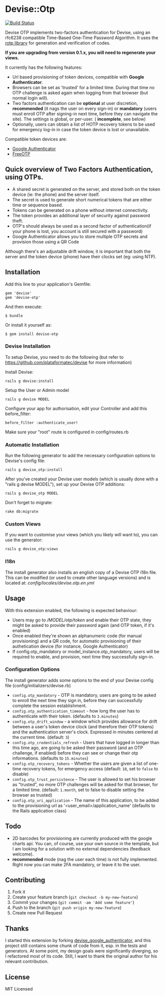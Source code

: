 # Devise::Otp
[![Build Status](https://travis-ci.org/wmlele/devise-otp.png?branch=master)](https://travis-ci.org/wmlele/devise-otp)

Devise OTP implements two-factors authentication for Devise, using an rfc6238 compatible Time-Based One-Time Password Algorithm.
It uses the [rotp library](https://github.com/mdp/rotp) for generation and verification of codes.

**If you are upgrading from version 0.1.x, you will need to regenerate your views.**

It currently has the following features:

* Url based provisioning of token devices, compatible with **Google Authenticator**.
* Browsers can be set as 'trusted' for a limited time. During that time no OTP challenge is asked again when logging from that browser (but normal login will).
* Two factors authentication can be **optional** at user discretion, **recommended** (it nags the user on every sign-in) or **mandatory** (users must enroll OTP after signing-in next time, before they can navigate the site). The settings is global, or per-user. ( **incomplete**, see below)
* Optionally, users can obtain a list of HOTP recovery tokens to be used for emergency log-in in case the token device is lost or unavailable.

Compatible token devices are:

* [Google Authenticator](https://code.google.com/p/google-authenticator/)
* [FreeOTP](https://fedorahosted.org/freeotp/)

## Quick overview of Two Factors Authentication, using OTPs.

* A shared secret is generated on the server, and stored both on the token device (ie: the phone) and the server itself.
* The secret is used to generate short numerical tokens that are either time or sequence based.
* Tokens can be generated on a phone without internet connectivity.
* The token provides an additional layer of security against password theft.
* OTP's should always be used as a second factor of authentication(if your phone is lost, you account is still secured with a password)
* Google Authenticator allows you to store multiple OTP secrets and provision those using a QR Code

Although there's an adjustable drift window, it is important that both the server and the token device (phone) have their clocks set (eg: using NTP).


## Installation

Add this line to your application's Gemfile:

    gem 'devise'
    gem 'devise-otp'

And then execute:

    $ bundle

Or install it yourself as:

    $ gem install devise-otp


### Devise Installation

To setup Devise, you need to do the following (but refer to https://github.com/plataformatec/devise for more information)

Install Devise:

    rails g devise:install

Setup the User or Admin model

    rails g devise MODEL

Configure your app for authorisation, edit your Controller and add this before_filter:

    before_filter :authenticate_user!

Make sure your "root" route is configured in config/routes.rb

### Automatic Installation

Run the following generator to add the necessary configuration options to Devise's config file:

    rails g devise_otp:install

After you've created your Devise user models (which is usually done with a "rails g devise MODEL"), set up your Devise OTP additions:

    rails g devise_otp MODEL

Don't forget to migrate:

    rake db:migrate

### Custom Views

If you want to customise your views (which you likely will want to), you can use the generator:

    rails g devise_otp:views

### I18n

The install generator also installs an english copy of a Devise OTP i18n file. This can be modified (or used to create other language versions) and is located at: _config/locales/devise.otp.en.yml_


## Usage

With this extension enabled, the following is expected behaviour:

* Users may go to _/MODEL/otp/token_ and enable their OTP state, they might be asked to provide their password again (and OTP token, if it's enabled)
* Once enabled they're shown an alphanumeric code (for manual provisioning) and a QR code, for automatic provisioning of their authetication device (for instance, Google Authenticator)
* If config.otp_mandatory or model_instance.otp_mandatory, users will be required to enable, and provision, next time they successfully sign-in.


### Configuration Options

The install generator adds some options to the end of your Devise config file (config/initializers/devise.rb)

* `config.otp_mandatory` - OTP is mandatory, users are going to be asked to enroll the next time they sign in, before they can successfully complete the session establishment.
* `config.otp_authentication_timeout` - how long the user has to authenticate with their token. (defaults to `3.minutes`)
* `config.otp_drift_window` - a window which provides allowance for drift between a user's token device clock (and therefore their OTP tokens) and the authentication server's clock. Expressed in minutes centered at the current time. (default: `3`)
* `config.otp_credentials_refresh` - Users that have logged in longer than this time ago, are going to be asked their password (and an OTP challenge, if enabled) before they can see or change their otp informations. (defaults to `15.minutes`)
* `config.otp_recovery_tokens` - Whether the users are given a list of one-time recovery tokens, for emergency access (default: `10`, set to `false` to disable)
* `config.otp_trust_persistence` - The user is allowed to set his browser as "trusted", no more OTP challenges will be asked for that browser, for a limited time. (default: `1.month`, set to false to disable setting the browser as trusted)
* `config.otp_uri_application` - The name of this application, to be added to the provisioning url as '<user_email>/application_name' (defaults to the Rails application class)

## Todo

* 2D barcodes for provisioning are currently produced with the google charts api. You can, of course, use your own source in the template, but I am looking for a solution with no external dependencies (feedback welcome).
* **recommended** mode (nag the user each time) is not fully implemented. Right now you can make 2FA mandatory, or leave it to the user.


## Contributing

1. Fork it
2. Create your feature branch (`git checkout -b my-new-feature`)
3. Commit your changes (`git commit -am 'Add some feature'`)
4. Push to the branch (`git push origin my-new-feature`)
5. Create new Pull Request

## Thanks

I started this extension by forking [devise_google_authenticator](https://github.com/AsteriskLabs/devise_google_authenticator), and this project still contains some chunk of code from it, esp. in the tests and generators.
At some point, my design goals were significantly diverging, so I refactored most of its code. Still, I want to thank the original author for his relevant contribution.

## License

MIT Licensed
